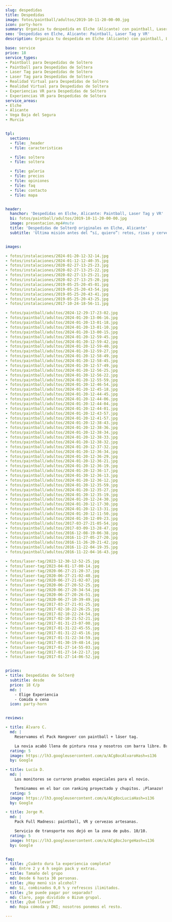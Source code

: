 ```yaml
---
slug: despedidas
title: Despedidas
image: fotos/paintball/adultos/2019-10-11-20-00-00.jpg
icon: party-horn
summary: Organiza tu despedida en Elche (Alicante) con paintball, Laser Tag o VR. Packs combinados con bar y extras. Consulta precios y disponibilidad.
seo: 'Despedidas en Elche, Alicante: Paintball, Laser Tag y VR'
description: Organiza tu despedida en Elche (Alicante) con paintball, Laser Tag o VR. Packs combinados con bar y extras. Consulta precios y disponibilidad.

base: service
price: 18
service_types:
- Paintball para Despedidas de Soltero
- Paintball para Despedidas de Soltera
- Laser Tag para Despedidas de Soltero
- Laser Tag para Despedidas de Soltera
- Realidad Virtual para Despedidas de Soltero
- Realidad Virtual para Despedidas de Soltera
- Experiencias VR para Despedidas de Soltero
- Experiencias VR para Despedidas de Soltera
service_areas:
- Elche
- Alicante
- Vega Baja del Segura
- Murcia


tpl:
  sections:
  - file: _header
  - file: caracteristicas

  - file: soltero
  - file: soltera

  - file: galeria
  - file: precios
  - file: opiniones
  - file: faq
  - file: contacto
  - file: mapa


header:
  hanchor: 'Despedidas en Elche, Alicante: Paintball, Laser Tag y VR'
  bi: fotos/paintball/adultos/2019-10-11-20-00-00.jpg
  image: presentacion.mp4#mute
  title: 'Despedidas de Solter@ originales en Elche, Alicante'
  subtitle: 'Última misión antes del “sí, quiero”: retos, risas y cervezas bien frías con Paintball, Laser Tag y VR'


images:

- fotos/instalaciones/2024-01-20-12-32-14.jpg
- fotos/instalaciones/2024-01-12-12-40-35.jpg
- fotos/instalaciones/2020-02-27-13-25-23.jpg
- fotos/instalaciones/2020-02-27-13-25-22.jpg
- fotos/instalaciones/2020-02-27-13-25-21.jpg
- fotos/instalaciones/2020-02-27-13-25-20.jpg
- fotos/instalaciones/2019-05-25-20-45-01.jpg
- fotos/instalaciones/2019-05-25-20-43-54.jpg
- fotos/instalaciones/2019-05-25-20-43-41.jpg
- fotos/instalaciones/2019-05-25-20-43-25.jpg
- fotos/instalaciones/2017-10-24-18-56-11.jpg

- fotos/paintball/adultos/2024-12-29-17-23-02.jpg
- fotos/paintball/adultos/2024-01-20-13-06-16.jpg
- fotos/paintball/adultos/2024-01-20-13-01-18.jpg
- fotos/paintball/adultos/2024-01-20-13-01-10.jpg
- fotos/paintball/adultos/2024-01-20-13-00-15.jpg
- fotos/paintball/adultos/2024-01-20-12-59-45.jpg
- fotos/paintball/adultos/2024-01-20-12-59-42.jpg
- fotos/paintball/adultos/2024-01-20-12-59-40.jpg
- fotos/paintball/adultos/2024-01-20-12-59-27.jpg
- fotos/paintball/adultos/2024-01-20-12-58-49.jpg
- fotos/paintball/adultos/2024-01-20-12-58-45.jpg
- fotos/paintball/adultos/2024-01-20-12-57-49.jpg
- fotos/paintball/adultos/2024-01-20-12-56-25.jpg
- fotos/paintball/adultos/2024-01-20-12-56-22.jpg
- fotos/paintball/adultos/2024-01-20-12-55-59.jpg
- fotos/paintball/adultos/2024-01-20-12-46-54.jpg
- fotos/paintball/adultos/2024-01-20-12-45-18.jpg
- fotos/paintball/adultos/2024-01-20-12-44-45.jpg
- fotos/paintball/adultos/2024-01-20-12-44-06.jpg
- fotos/paintball/adultos/2024-01-20-12-44-04.jpg
- fotos/paintball/adultos/2024-01-20-12-44-01.jpg
- fotos/paintball/adultos/2024-01-20-12-43-57.jpg
- fotos/paintball/adultos/2024-01-20-12-41-57.jpg
- fotos/paintball/adultos/2024-01-20-12-38-43.jpg
- fotos/paintball/adultos/2024-01-20-12-38-36.jpg
- fotos/paintball/adultos/2024-01-20-12-38-34.jpg
- fotos/paintball/adultos/2024-01-20-12-38-33.jpg
- fotos/paintball/adultos/2024-01-20-12-38-32.jpg
- fotos/paintball/adultos/2024-01-20-12-37-32.jpg
- fotos/paintball/adultos/2024-01-20-12-36-34.jpg
- fotos/paintball/adultos/2024-01-20-12-36-29.jpg
- fotos/paintball/adultos/2024-01-20-12-36-21.jpg
- fotos/paintball/adultos/2024-01-20-12-36-19.jpg
- fotos/paintball/adultos/2024-01-20-12-36-17.jpg
- fotos/paintball/adultos/2024-01-20-12-36-13.jpg
- fotos/paintball/adultos/2024-01-20-12-36-12.jpg
- fotos/paintball/adultos/2024-01-20-12-35-59.jpg
- fotos/paintball/adultos/2024-01-20-12-35-27.jpg
- fotos/paintball/adultos/2024-01-20-12-35-19.jpg
- fotos/paintball/adultos/2024-01-20-12-24-30.jpg
- fotos/paintball/adultos/2024-01-20-12-17-30.jpg
- fotos/paintball/adultos/2024-01-20-12-13-31.jpg
- fotos/paintball/adultos/2024-01-20-12-11-50.jpg
- fotos/paintball/adultos/2024-01-20-12-09-23.jpg
- fotos/paintball/adultos/2017-03-27-21-05-54.jpg
- fotos/paintball/adultos/2017-03-09-13-28-47.jpg
- fotos/paintball/adultos/2016-12-08-19-06-38.jpg
- fotos/paintball/adultos/2016-11-27-05-27-20.jpg
- fotos/paintball/adultos/2016-11-26-20-21-42.jpg
- fotos/paintball/adultos/2016-11-22-04-19-35.jpg
- fotos/paintball/adultos/2016-11-22-04-16-43.jpg

- fotos/laser-tag/2023-12-30-12-52-25.jpg
- fotos/laser-tag/2023-04-01-17-00-14.jpg
- fotos/laser-tag/2020-06-27-21-20-37.jpg
- fotos/laser-tag/2020-06-27-21-02-40.jpg
- fotos/laser-tag/2020-06-27-21-02-07.jpg
- fotos/laser-tag/2020-06-27-20-52-25.jpg
- fotos/laser-tag/2020-06-27-20-34-54.jpg
- fotos/laser-tag/2020-06-27-20-26-51.jpg
- fotos/laser-tag/2020-06-27-10-39-49.jpg
- fotos/laser-tag/2017-03-27-21-01-25.jpg
- fotos/laser-tag/2017-02-10-22-26-25.jpg
- fotos/laser-tag/2017-02-10-22-24-54.jpg
- fotos/laser-tag/2017-02-10-21-52-21.jpg
- fotos/laser-tag/2017-01-31-23-07-00.jpg
- fotos/laser-tag/2017-01-31-22-45-55.jpg
- fotos/laser-tag/2017-01-31-22-45-16.jpg
- fotos/laser-tag/2017-01-31-22-34-59.jpg
- fotos/laser-tag/2017-01-30-19-48-14.jpg
- fotos/laser-tag/2017-01-27-14-55-03.jpg
- fotos/laser-tag/2017-01-27-14-22-17.jpg
- fotos/laser-tag/2017-01-27-14-06-52.jpg


prices:
- title: Despedidas de Solter@
  subtitle: desde
  price: 18 €/p
  md: |
    - Elige Experiencia
    - Comida o cena
  icon: party-horn


reviews:

- title: Álvaro C.
  md: |
    Reservamos el Pack Hangover con paintball + láser tag.

    La novia acabó llena de pintura rosa y nosotros con barra libre. Brutal.
  rating: 5
  image: https://lh3.googleusercontent.com/a/ACg8ocAlvaroHash=s136
  by: Google

- title: Lucía D.
  md: |
    Los monitores se curraron pruebas especiales para el novio.

    Terminamos en el bar con ranking proyectado y chupitos. ¡Planazo!
  rating: 5
  image: https://lh3.googleusercontent.com/a/ACg8ocLuciaHash=s136
  by: Google

- title: Jorge M.
  md: |
    Pack Full Madness: paintball, VR y cervezas artesanas.

    Servicio de transporte nos dejó en la zona de pubs. 10/10.
  rating: 5
  image: https://lh3.googleusercontent.com/a/ACg8ocJorgeHash=s136
  by: Google


faq:
- title: ¿Cuánto dura la experiencia completa?
  md: Entre 2 y 4 h según pack y extras.
- title: Tamaño del grupo
  md: Desde 6 hasta 30 personas.
- title: ¿Hay menú sin alcohol?
  md: Sí, combinados 0,0 % y refrescos ilimitados.
- title: ¿Se puede pagar por separado?
  md: Claro, pago dividido o Bizum grupal.
- title: ¿Qué llevar?
  md: Ropa cómoda y DNI; nosotros ponemos el resto.

---
```



